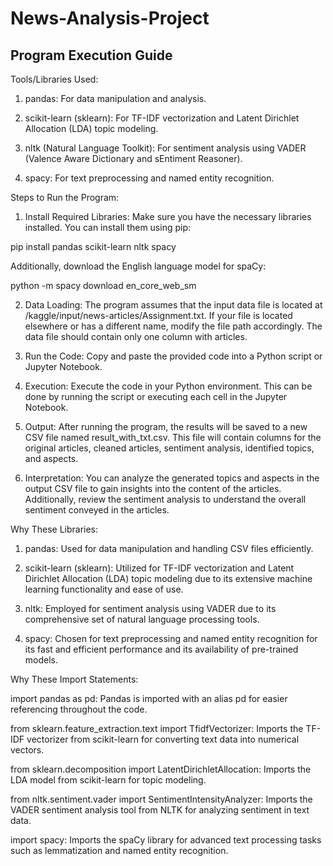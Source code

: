 # News-Analysis-Project

## Program Execution Guide

Tools/Libraries Used:

1. pandas: For data manipulation and analysis.

2. scikit-learn (sklearn): For TF-IDF vectorization and Latent Dirichlet Allocation (LDA) topic modeling.

3. nltk (Natural Language Toolkit): For sentiment analysis using VADER (Valence Aware Dictionary and sEntiment Reasoner).

4. spacy: For text preprocessing and named entity recognition.

Steps to Run the Program:

1. Install Required Libraries: Make sure you have the necessary libraries installed. You can install them using pip:

pip install pandas scikit-learn nltk spacy

Additionally, download the English language model for spaCy:

python -m spacy download en_core_web_sm

2. Data Loading: The program assumes that the input data file is located at /kaggle/input/news-articles/Assignment.txt. If your file is located elsewhere or has a different name, modify the file path accordingly. The data file should contain only one column with articles.

3. Run the Code: Copy and paste the provided code into a Python script or Jupyter Notebook.

4. Execution: Execute the code in your Python environment. This can be done by running the script or executing each cell in the Jupyter Notebook.

5. Output: After running the program, the results will be saved to a new CSV file named result_with_txt.csv. This file will contain columns for the original articles, cleaned articles, sentiment analysis, identified topics, and aspects.

6. Interpretation: You can analyze the generated topics and aspects in the output CSV file to gain insights into the content of the articles. Additionally, review the sentiment analysis to understand the overall sentiment conveyed in the articles.

Why These Libraries:

1. pandas: Used for data manipulation and handling CSV files efficiently.

2. scikit-learn (sklearn): Utilized for TF-IDF vectorization and Latent Dirichlet Allocation (LDA) topic modeling due to its extensive machine learning functionality and ease of use.

3. nltk: Employed for sentiment analysis using VADER due to its comprehensive set of natural language processing tools.

4. spacy: Chosen for text preprocessing and named entity recognition for its fast and efficient performance and its availability of pre-trained models.

Why These Import Statements:

import pandas as pd: Pandas is imported with an alias pd for easier referencing throughout the code.

from sklearn.feature_extraction.text import TfidfVectorizer: Imports the TF-IDF vectorizer from scikit-learn for converting text data into numerical vectors.

from sklearn.decomposition import LatentDirichletAllocation: Imports the LDA model from scikit-learn for topic modeling.

from nltk.sentiment.vader import SentimentIntensityAnalyzer: Imports the VADER sentiment analysis tool from NLTK for analyzing sentiment in text data.

import spacy: Imports the spaCy library for advanced text processing tasks such as lemmatization and named entity recognition.




